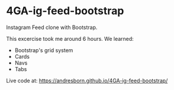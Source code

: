 # 4GA-ig-feed-bootstrap

Instagram Feed clone with Bootstrap.

This excercise took me around 6 hours. We learned:

- Bootstrap's grid system
- Cards
- Navs
- Tabs

Live code at: https://andresborn.github.io/4GA-ig-feed-bootstrap/
